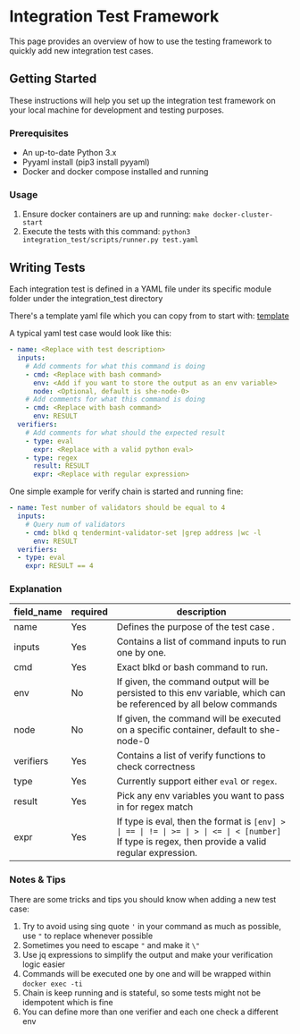 # Integration Test Framework
This page provides an overview of how to use the testing framework
to quickly add new integration test cases.

## Getting Started
These instructions will help you set up the integration test framework
on your local machine for development and testing purposes.

### Prerequisites
- An up-to-date Python 3.x
- Pyyaml install (pip3 install pyyaml)
- Docker and docker compose installed and running

### Usage
1. Ensure docker containers are up and running: `make docker-cluster-start`
2. Execute the tests with this command: `python3 integration_test/scripts/runner.py test.yaml`

## Writing Tests
Each integration test is defined in a YAML file under its specific module folder under the integration_test directory

There's a template yaml file which you can copy from to start with: [template](https://github.com/bluelink-lab/blk-chain/tree/main/integration_test/template/template_test.yaml)

A typical yaml test case would look like this:
```yaml
- name: <Replace with test description>
  inputs:
    # Add comments for what this command is doing
    - cmd: <Replace with bash command>
      env: <Add if you want to store the output as an env variable>
      node: <Optional, default is she-node-0>
    # Add comments for what this command is doing
    - cmd: <Replace with bash command>
      env: RESULT
  verifiers:
    # Add comments for what should the expected result
    - type: eval
      expr: <Replace with a valid python eval>
    - type: regex
      result: RESULT
      expr: <Replace with regular expression>
```

One simple example for verify chain is started and running fine:
```yaml
- name: Test number of validators should be equal to 4
  inputs:
    # Query num of validators
    - cmd: blkd q tendermint-validator-set |grep address |wc -l
      env: RESULT
  verifiers:
  - type: eval
    expr: RESULT == 4
```

### Explanation

| field_name | required | description                                                                                                                                   |
|------------|----------|-----------------------------------------------------------------------------------------------------------------------------------------------|
| name       | Yes      | Defines the purpose of the test case .                                                                                                        |
| inputs     | Yes      | Contains a list of command inputs to run one by one.                                                                                          |
| cmd        | Yes      | Exact blkd or bash command to run.                                                                                                            |
| env        | No       | If given, the command output will be persisted to this env variable, which can be referenced by all below commands                            |
| node       | No       | If given, the command will be executed on a specific container, default to she-node-0                                                         |
| verifiers  | Yes      | Contains a list of verify functions to check correctness                                                                                      |
| type       | Yes      | Currently support either `eval` or `regex`.                                                                                                   |
| result     | Yes      | Pick any env variables you want to pass in for regex match                                                                                    |
| expr       | Yes      | If type is eval, then the format is `[env] > \| == \| != \| >= \| > \| <= \| < [number]` <br/> If type is regex, then provide a valid regular expression. |                                                         |

### Notes & Tips
There are some tricks and tips you should know when adding a new test case:
1. Try to avoid using sing quote `'` in your command as much as possible, use `"` to replace whenever possible
2. Sometimes you need to escape `"` and make it `\"`
3. Use jq expressions to simplify the output and make your verification logic easier
4. Commands will be executed one by one and will be wrapped within `docker exec -ti`
5. Chain is keep running and is stateful, so some tests might not be idempotent which is fine
6. You can define more than one verifier and each one check a different env